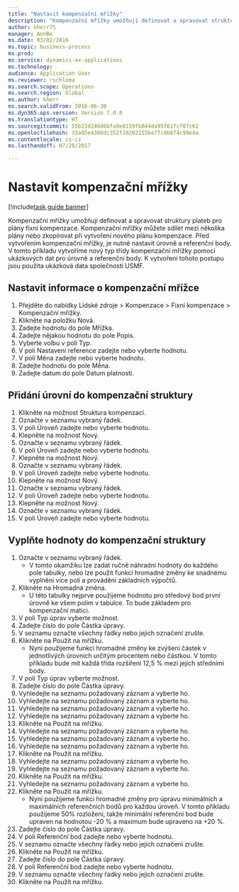 ```yaml
--- 
title: "Nastavit kompenzační mřížky"
description: "Kompenzační mřížky umožňují definovat a spravovat struktury plateb pro plány fixní kompenzace."
author: kherr75
manager: AnnBe
ms.date: 03/02/2016
ms.topic: business-process
ms.prod: 
ms.service: dynamics-ax-applications
ms.technology: 
audience: Application User
ms.reviewer: rschloma
ms.search.scope: Operations
ms.search.region: Global
ms.author: kherr
ms.search.validFrom: 2016-06-30
ms.dyn365.ops.version: Version 7.0.0
ms.translationtype: HT
ms.sourcegitcommit: 55b22d246d6bfa9e8159fb844da95f61fcf07c62
ms.openlocfilehash: 33a95e4366dc352f28202155be7fc0b8f4c99e4a
ms.contentlocale: cs-cz
ms.lasthandoff: 07/28/2017

---
```

# <a name="set-up-compensation-grids"></a>Nastavit kompenzační mřížky

[!include[task guide banner](../../includes/task-guide-banner.md)]

Kompenzační mřížky umožňují definovat a spravovat struktury plateb pro plány fixní kompenzace. Kompenzační mřížky můžete sdílet mezi několika plány nebo zkopírovat při vytvoření nového plánu kompenzace.  Před vytvořením kompenzační mřížky, je nutné nastavit úrovně a referenční body. V tomto příkladu vytvoříme nový typ třídy kompenzační mřížky pomocí ukázkových dat pro úrovně a referenční body. K vytvoření tohoto postupu jsou použita ukázková data společnosti USMF.


## <a name="set-up-information-about-the-compensation-grid"></a>Nastavit informace o kompenzační mřížce
1. Přejděte do nabídky Lidské zdroje > Kompenzace > Fixní kompenzace > Kompenzační mřížky.
2. Klikněte na položku Nová.
3. Zadejte hodnotu do pole Mřížka.
4. Zadejte nějakou hodnotu do pole Popis.
5. Vyberte volbu v poli Typ.
6. V poli Nastavení reference zadejte nebo vyberte hodnotu.
7. V poli Měna zadejte nebo vyberte hodnotu.
8. Zadejte hodnotu do pole Měna.
9. Zadejte datum do pole Datum platnosti.

## <a name="add-levels-to-the-compensation-structure"></a>Přidání úrovní do kompenzační struktury
1. Klikněte na možnost Struktura kompenzací.
2. Označte v seznamu vybraný řádek.
3. V poli Úroveň zadejte nebo vyberte hodnotu.
4. Klepněte na možnost Nový.
5. Označte v seznamu vybraný řádek.
6. V poli Úroveň zadejte nebo vyberte hodnotu.
7. Klepněte na možnost Nový.
8. Označte v seznamu vybraný řádek.
9. V poli Úroveň zadejte nebo vyberte hodnotu.
10. Klepněte na možnost Nový.
11. Označte v seznamu vybraný řádek.
12. V poli Úroveň zadejte nebo vyberte hodnotu.
13. Klepněte na možnost Nový.
14. Označte v seznamu vybraný řádek.
15. V poli Úroveň zadejte nebo vyberte hodnotu.

## <a name="fill-in-the-compensation-structure-with-values"></a>Vyplňte hodnoty do kompenzační struktury
1. Označte v seznamu vybraný řádek.
    * V tomto okamžiku lze zadat ručně náhradní hodnoty do každého pole tabulky, nebo lze použít funkci hromadné změny ke snadnému vyplnění více polí a provádění základních výpočtů.  
2. Klikněte na Hromadná změna.
    * U této tabulky nejprve použijeme hodnotu pro středový bod první úrovně ke všem polím v tabulce. To bude základem pro kompenzační matici.  
3. V poli Typ úprav vyberte možnost.
4. Zadejte číslo do pole Částka úpravy.
5. V seznamu označte všechny řádky nebo jejich označení zrušte.
6. Klikněte na Použít na mřížku.
    * Nyní použijeme funkci hromadné změny ke zvýšení částek v jednotlivých úrovních určitým procentem nebo částkou. V tomto příkladu bude mít každá třída rozšíření 12,5 % mezi jejich středními body.  
7. V poli Typ úprav vyberte možnost.
8. Zadejte číslo do pole Částka úpravy.
9. Vyhledejte na seznamu požadovaný záznam a vyberte ho.
10. Vyhledejte na seznamu požadovaný záznam a vyberte ho.
11. Vyhledejte na seznamu požadovaný záznam a vyberte ho.
12. Vyhledejte na seznamu požadovaný záznam a vyberte ho.
13. Klikněte na Použít na mřížku.
14. Vyhledejte na seznamu požadovaný záznam a vyberte ho.
15. Vyhledejte na seznamu požadovaný záznam a vyberte ho.
16. Vyhledejte na seznamu požadovaný záznam a vyberte ho.
17. Klikněte na Použít na mřížku.
18. Vyhledejte na seznamu požadovaný záznam a vyberte ho.
19. Vyhledejte na seznamu požadovaný záznam a vyberte ho.
20. Klikněte na Použít na mřížku.
21. Vyhledejte na seznamu požadovaný záznam a vyberte ho.
22. Klikněte na Použít na mřížku.
    * Nyní použijeme funkci hromadné změny pro úpravu minimálních a maximálních referenčních bodů pro každou úroveň. V tomto příkladu použijeme 50% rozložení, takže minimální referenční bod bude upraven na hodnotou -20 % a maximum bude upraveno na +20 %.  
23. Zadejte číslo do pole Částka úpravy.
24. V poli Referenční bod zadejte nebo vyberte hodnotu.
25. V seznamu označte všechny řádky nebo jejich označení zrušte.
26. Klikněte na Použít na mřížku.
27. Zadejte číslo do pole Částka úpravy.
28. V poli Referenční bod zadejte nebo vyberte hodnotu.
29. V seznamu označte všechny řádky nebo jejich označení zrušte.
30. Klikněte na Použít na mřížku.


